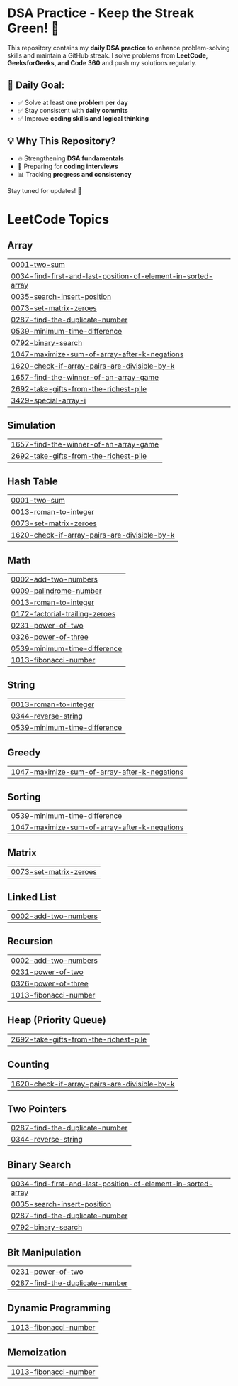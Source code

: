 # **DSA Practice - Keep the Streak Green! 🚀**

This repository contains my **daily DSA practice** to enhance problem-solving skills and maintain a GitHub streak. I solve problems from **LeetCode, GeeksforGeeks, and Code 360** and push my solutions regularly.

## 📅 **Daily Goal:**
- ✅ Solve at least **one problem per day**  
- ✅ Stay consistent with **daily commits**  
- ✅ Improve **coding skills and logical thinking**

## 💡 **Why This Repository?**
- 🔥 Strengthening **DSA fundamentals**  
- 🎯 Preparing for **coding interviews**  
- 📊 Tracking **progress and consistency**

Stay tuned for updates! 🚀

<!---LeetCode Topics Start-->
# LeetCode Topics
## Array
|  |
| ------- |
| [0001-two-sum](https://github.com/shreekunal/DSA-Practice/tree/master/0001-two-sum) |
| [0034-find-first-and-last-position-of-element-in-sorted-array](https://github.com/shreekunal/DSA-Practice/tree/master/0034-find-first-and-last-position-of-element-in-sorted-array) |
| [0035-search-insert-position](https://github.com/shreekunal/DSA-Practice/tree/master/0035-search-insert-position) |
| [0073-set-matrix-zeroes](https://github.com/shreekunal/DSA-Practice/tree/master/0073-set-matrix-zeroes) |
| [0287-find-the-duplicate-number](https://github.com/shreekunal/DSA-Practice/tree/master/0287-find-the-duplicate-number) |
| [0539-minimum-time-difference](https://github.com/shreekunal/DSA-Practice/tree/master/0539-minimum-time-difference) |
| [0792-binary-search](https://github.com/shreekunal/DSA-Practice/tree/master/0792-binary-search) |
| [1047-maximize-sum-of-array-after-k-negations](https://github.com/shreekunal/DSA-Practice/tree/master/1047-maximize-sum-of-array-after-k-negations) |
| [1620-check-if-array-pairs-are-divisible-by-k](https://github.com/shreekunal/DSA-Practice/tree/master/1620-check-if-array-pairs-are-divisible-by-k) |
| [1657-find-the-winner-of-an-array-game](https://github.com/shreekunal/DSA-Practice/tree/master/1657-find-the-winner-of-an-array-game) |
| [2692-take-gifts-from-the-richest-pile](https://github.com/shreekunal/DSA-Practice/tree/master/2692-take-gifts-from-the-richest-pile) |
| [3429-special-array-i](https://github.com/shreekunal/DSA-Practice/tree/master/3429-special-array-i) |
## Simulation
|  |
| ------- |
| [1657-find-the-winner-of-an-array-game](https://github.com/shreekunal/DSA-Practice/tree/master/1657-find-the-winner-of-an-array-game) |
| [2692-take-gifts-from-the-richest-pile](https://github.com/shreekunal/DSA-Practice/tree/master/2692-take-gifts-from-the-richest-pile) |
## Hash Table
|  |
| ------- |
| [0001-two-sum](https://github.com/shreekunal/DSA-Practice/tree/master/0001-two-sum) |
| [0013-roman-to-integer](https://github.com/shreekunal/DSA-Practice/tree/master/0013-roman-to-integer) |
| [0073-set-matrix-zeroes](https://github.com/shreekunal/DSA-Practice/tree/master/0073-set-matrix-zeroes) |
| [1620-check-if-array-pairs-are-divisible-by-k](https://github.com/shreekunal/DSA-Practice/tree/master/1620-check-if-array-pairs-are-divisible-by-k) |
## Math
|  |
| ------- |
| [0002-add-two-numbers](https://github.com/shreekunal/DSA-Practice/tree/master/0002-add-two-numbers) |
| [0009-palindrome-number](https://github.com/shreekunal/DSA-Practice/tree/master/0009-palindrome-number) |
| [0013-roman-to-integer](https://github.com/shreekunal/DSA-Practice/tree/master/0013-roman-to-integer) |
| [0172-factorial-trailing-zeroes](https://github.com/shreekunal/DSA-Practice/tree/master/0172-factorial-trailing-zeroes) |
| [0231-power-of-two](https://github.com/shreekunal/DSA-Practice/tree/master/0231-power-of-two) |
| [0326-power-of-three](https://github.com/shreekunal/DSA-Practice/tree/master/0326-power-of-three) |
| [0539-minimum-time-difference](https://github.com/shreekunal/DSA-Practice/tree/master/0539-minimum-time-difference) |
| [1013-fibonacci-number](https://github.com/shreekunal/DSA-Practice/tree/master/1013-fibonacci-number) |
## String
|  |
| ------- |
| [0013-roman-to-integer](https://github.com/shreekunal/DSA-Practice/tree/master/0013-roman-to-integer) |
| [0344-reverse-string](https://github.com/shreekunal/DSA-Practice/tree/master/0344-reverse-string) |
| [0539-minimum-time-difference](https://github.com/shreekunal/DSA-Practice/tree/master/0539-minimum-time-difference) |
## Greedy
|  |
| ------- |
| [1047-maximize-sum-of-array-after-k-negations](https://github.com/shreekunal/DSA-Practice/tree/master/1047-maximize-sum-of-array-after-k-negations) |
## Sorting
|  |
| ------- |
| [0539-minimum-time-difference](https://github.com/shreekunal/DSA-Practice/tree/master/0539-minimum-time-difference) |
| [1047-maximize-sum-of-array-after-k-negations](https://github.com/shreekunal/DSA-Practice/tree/master/1047-maximize-sum-of-array-after-k-negations) |
## Matrix
|  |
| ------- |
| [0073-set-matrix-zeroes](https://github.com/shreekunal/DSA-Practice/tree/master/0073-set-matrix-zeroes) |
## Linked List
|  |
| ------- |
| [0002-add-two-numbers](https://github.com/shreekunal/DSA-Practice/tree/master/0002-add-two-numbers) |
## Recursion
|  |
| ------- |
| [0002-add-two-numbers](https://github.com/shreekunal/DSA-Practice/tree/master/0002-add-two-numbers) |
| [0231-power-of-two](https://github.com/shreekunal/DSA-Practice/tree/master/0231-power-of-two) |
| [0326-power-of-three](https://github.com/shreekunal/DSA-Practice/tree/master/0326-power-of-three) |
| [1013-fibonacci-number](https://github.com/shreekunal/DSA-Practice/tree/master/1013-fibonacci-number) |
## Heap (Priority Queue)
|  |
| ------- |
| [2692-take-gifts-from-the-richest-pile](https://github.com/shreekunal/DSA-Practice/tree/master/2692-take-gifts-from-the-richest-pile) |
## Counting
|  |
| ------- |
| [1620-check-if-array-pairs-are-divisible-by-k](https://github.com/shreekunal/DSA-Practice/tree/master/1620-check-if-array-pairs-are-divisible-by-k) |
## Two Pointers
|  |
| ------- |
| [0287-find-the-duplicate-number](https://github.com/shreekunal/DSA-Practice/tree/master/0287-find-the-duplicate-number) |
| [0344-reverse-string](https://github.com/shreekunal/DSA-Practice/tree/master/0344-reverse-string) |
## Binary Search
|  |
| ------- |
| [0034-find-first-and-last-position-of-element-in-sorted-array](https://github.com/shreekunal/DSA-Practice/tree/master/0034-find-first-and-last-position-of-element-in-sorted-array) |
| [0035-search-insert-position](https://github.com/shreekunal/DSA-Practice/tree/master/0035-search-insert-position) |
| [0287-find-the-duplicate-number](https://github.com/shreekunal/DSA-Practice/tree/master/0287-find-the-duplicate-number) |
| [0792-binary-search](https://github.com/shreekunal/DSA-Practice/tree/master/0792-binary-search) |
## Bit Manipulation
|  |
| ------- |
| [0231-power-of-two](https://github.com/shreekunal/DSA-Practice/tree/master/0231-power-of-two) |
| [0287-find-the-duplicate-number](https://github.com/shreekunal/DSA-Practice/tree/master/0287-find-the-duplicate-number) |
## Dynamic Programming
|  |
| ------- |
| [1013-fibonacci-number](https://github.com/shreekunal/DSA-Practice/tree/master/1013-fibonacci-number) |
## Memoization
|  |
| ------- |
| [1013-fibonacci-number](https://github.com/shreekunal/DSA-Practice/tree/master/1013-fibonacci-number) |
<!---LeetCode Topics End-->